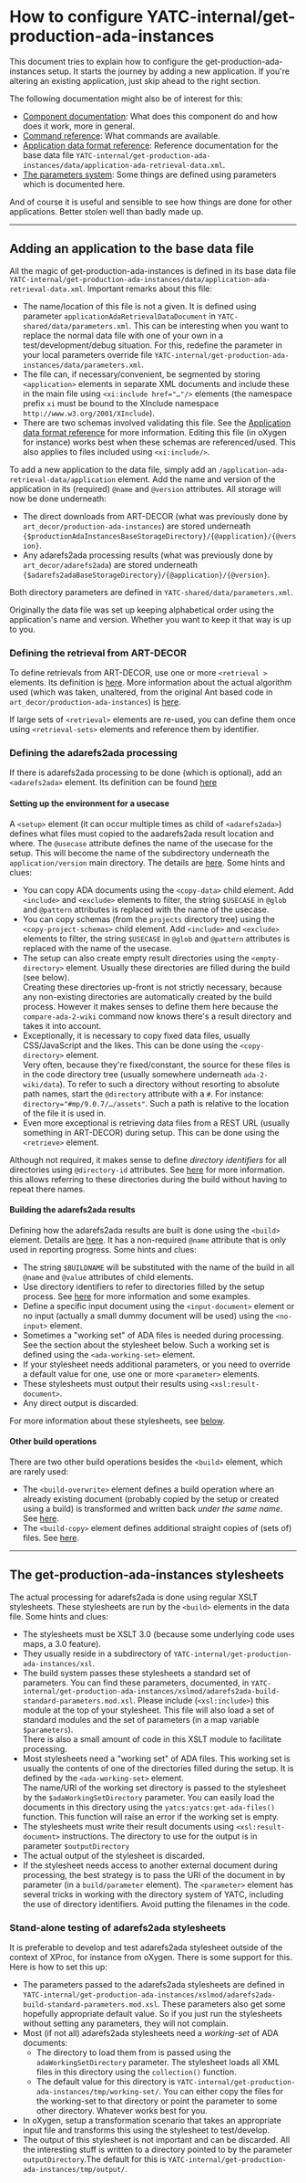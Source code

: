 # How to configure YATC-internal/get-production-ada-instances

This document tries to explain how to configure the get-production-ada-instances setup. It starts the journey by adding a new application. If you're altering an existing application, just skip ahead to the right section.

The following documentation might also be of interest for this:

* [Component documentation](component-documentation.md): What does this component do and how does it work, more in general.
* [Command reference](commands.md): What commands are available.
* [Application data format reference](data-format-reference.md): Reference documentation for the base data file `YATC-internal/get-production-ada-instances/data/application-ada-retrieval-data.xml`.
* [The parameters system](../../../YATC-shared/doc/parameters-system.md): Some things are defined using parameters which is documented here.

And of course it is useful and sensible to see how things are done for other applications. Better stolen well than badly made up.

-----

## Adding an application to the base data file

All the magic of get-production-ada-instances is defined in its base data file `YATC-internal/get-production-ada-instances/data/application-ada-retrieval-data.xml`.  Important remarks about this file:

* The name/location of this file is not a given. It is defined using parameter `applicationAdaRetrievalDataDocument` in `YATC-shared/data/parameters.xml`. This can be interesting when you want to replace the normal data file with one of your own in a test/development/debug situation. For this, redefine the parameter in your local parameters override file `YATC-internal/get-production-ada-instances/data/parameters.xml`.
* The file can, if necessary/convenient, be segmented by storing `<application>` elements in separate XML documents and include these in the main file using `<xi:include href="…"/>` elements (the namespace prefix `xi` must be bound to the XInclude namespace `http://www.w3.org/2001/XInclude`).
* There are two schemas involved validating this file. See the [Application data format reference](data-format-reference.md) for more information. Editing this file (in oXygen for instance) works best when these schemas are referenced/used. This also applies to files included using `<xi:include/>`.

To add a new application to the data file, simply add an `/application-ada-retrieval-data/application` element. Add the name
and version of the application in its (required) `@name` and `@version` attributes. All storage will now be done underneath:

* The direct downloads from ART-DECOR (what was previously done by `art_decor/production-ada-instances`) are stored underneath 
`{$productionAdaInstancesBaseStorageDirectory}/{@application}/{@version}`. 
* Any adarefs2ada processing results (what was previously done by `art_decor/adarefs2ada`) are stored underneath `{$adarefs2adaBaseStorageDirectory}/{@application}/{@version}`.

Both directory parameters are defined in `YATC-shared/data/parameters.xml`.  

Originally the data file was set up keeping alphabetical order using the application's name and version. Whether you want to keep it that way is up to you.

### Defining the retrieval from ART-DECOR

To define retrievals from ART-DECOR, use one or more `<retrieval >` elements. Its definition is [here](data-format-reference.md#ada-retrieval). More information about the actual algorithm used (which was taken, unaltered, from the original Ant based code in `art_decor/production-ada-instances`) is [here](component-documentation.md).

If large sets of `<retrieval>` elements are re-used, you can define them once using `<retrieval-sets>` elements and reference them by identifier.

### Defining the adarefs2ada processing

If there is adarefs2ada processing to be done (which is optional), add an `<adarefs2ada>` element. Its definition can be found [here](data-format-reference.md#adarefs2ada)

#### Setting up the environment for a usecase

A `<setup>` element (it can occur multiple times as child of `<adarefs2ada>`) defines what files must copied to the aadarefs2ada result location  and where. The `@usecase` attribute defines the name of the usecase for the setup. This will become the name of the subdirectory underneath the `application/version` main directory. The details are [here](data-format-reference.md#setup-element). Some hints and clues:

* You can copy ADA documents using the `<copy-data>` child element. Add `<include>` and `<exclude>` elements to filter, the string `$USECASE` in `@glob` and `@pattern` attributes is replaced with the name of the usecase.
* You can copy schemas (from the `projects` directory tree) using the `<copy-project-schemas>` child element. Add `<include>` and `<exclude>` elements to filter, the string `$USECASE` in `@glob` and `@pattern` attributes is replaced with the name of the usecase.
* The setup can also create empty result directories using the `<empty-directory>` element. Usually these directories are filled during the build (see below).<br/>Creating these directories up-front is not strictly necessary, because any non-existing directories are automatically created by the build process. However it makes senses to define them here because the `compare-ada-2-wiki` command now knows there's a result directory and takes it into account. 
* Exceptionally, it is necessary to copy fixed data files, usually CSS/JavaScript and the likes. This can be done using the `<copy-directory>` element.<br/>Very often, because they're fixed/constant, the source for these files is in the code directory tree (usually somewhere underneath `ada-2-wiki/data`). To refer to such a directory without resorting to absolute path names, start the `@directory` attribute with a `#`. For instance: `directory="#mp/9.0.7/…/assets"`. Such a path is relative to the location of the file it is used in.
* Even more exceptional is retrieving data files from a REST URL (usually something in ART-DECOR) during setup. This can be done using the `<retrieve>` element.

Although not required, it makes sense to define *directory identifiers* for all directories using `@directory-id` attributes. See [here](data-format-reference.md#resolving-directory-attribute) for more information. this allows referring to these directories during the build without having to repeat there names.


#### Building the adarefs2ada results

Defining how the adarefs2ada results are built is done using the `<build>` element. Details are [here](data-format-reference.md#build-element). It has a non-required `@name` attribute that is only used in reporting progress. Some hints and clues:

* The string `$BUILDNAME` will be substituted with the name of the build in all `@name` and `@value` attributes of child elements.
* Use directory identifiers to refer to directories filled by the setup process. See [here](data-format-reference.md#resolving-directory-attribute) for more information and some examples.
* Define a specific input document using the `<input-document>` element or no input (actually a small dummy document will be used) using the `<no-input>` element.  
* Sometimes a "working set" of ADA files is needed during processing. See the section about the stylesheet below. Such a working set is defined using the `<ada-working-set>` element.
* If your stylesheet needs additional parameters, or you need to override a default value for one, use one or more `<parameter>` elements.
* These stylesheets must output their results using `<xsl:result-document>`. 
* Any direct output is discarded.

For more information about these stylesheets, see [below](#get-production-ada-instances-stylesheets).


#### Other build operations

There are two other build operations besides the `<build>` element, which are rarely used:

* The `<build-overwrite>` element defines a build operation where an already existing document (probably copied by the setup or created using a build) is transformed and written back *under the same name*. See [here](data-format-reference.md#build-overwrite-element).
* The `<build-copy>` element defines additional straight copies of (sets of) files. See [here](data-format-reference.md#build-copy-element). 

-----

## <a name="adarefs2ada-stylesheets"/>The get-production-ada-instances stylesheets

The actual processing for adarefs2ada is done using regular XSLT stylesheets. These stylesheets are run by the `<build>` elements in the data file. Some hints and clues:

* The stylesheets must be XSLT 3.0 (because some underlying code uses maps, a 3.0 feature).
* They usually reside in a subdirectory of `YATC-internal/get-production-ada-instances/xsl`.
* The build system passes these stylesheets a standard set of parameters. You can find these parameters, documented, in `YATC-internal/get-production-ada-instances/xslmod/adarefs2ada-build-standard-parameters.mod.xsl`. Please include (`<xsl:include>`) this module at the top of your stylesheet. This file will also load a set of standard modules and the set of parameters (in a map variable `$parameters`).<br/>There is also a small amount of code in this XSLT module to facilitate processing.
* Most stylesheets need a "working set" of ADA files. This working set is usually the contents of one of the directories filled during the setup. It is defined by the `<ada-working-set>` element.<br/>The name/URI of the working set directory is passed to the stylesheet by the `$adaWorkingSetDirectory` parameter. You can easily load the documents in this directory using the `yatcs:yatcs:get-ada-files()` function. This function will raise an error if the working set is empty.
* The stylesheets must write their result documents using `<xsl:result-document>` instructions. The directory to use for the output is in parameter `$outputDirectory`
* The actual output of the stylesheet is discarded. 
* If the stylesheet needs access to another external document during processing, the best strategy is to pass the URI of the document in by parameter (in a `build/parameter` element). The `<parameter>` element has several tricks in working with the directory system of YATC, including the use of directory identifiers. Avoid putting the filenames in the code.

### Stand-alone testing of adarefs2ada stylesheets

It is preferable to develop and test adarefs2ada stylesheet outside of the context of XProc, for instance from  oXygen. There is some support for this. Here is how to set this up:

* The parameters passed to the adarefs2ada stylesheets are defined in `YATC-internal/get-production-ada-instances/xslmod/adarefs2ada-build-standard-parameters.mod.xsl`. These parameters also get some hopefully appropriate default value. So if you just run the stylesheets without setting any parameters, they will not complain.
* Most (if not all) adarefs2ada stylesheets need a *working-set* of ADA documents:
  * The directory to load them from is passed using the `adaWorkingSetDirectory` parameter. The stylesheet loads all XML files in this directory using the `collection()` function.
  * The default value for this directory is `YATC-internal/get-production-ada-instances/tmp/working-set/`. You can either copy the files for the working-set to that directory or point the parameter to some other directory. Whatever works best for you. 
* In oXygen, setup a transformation scenario that takes an appropriate input file and transforms this using the stylesheet to test/develop.
* The output of this stylesheet is not important and can be discarded. All the interesting stuff is written to a directory pointed to by the parameter `outputDirectory`.The default for this is `YATC-internal/get-production-ada-instances/tmp/output/`.







